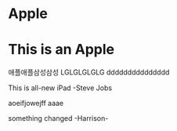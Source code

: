 # Apple

This is an Apple
=============

애플애플삼성삼성
LGLGLGLGLG
ddddddddddddddd

This is all-new iPad
-Steve Jobs

aoeifjowejff
aaae

something changed
-Harrison-
